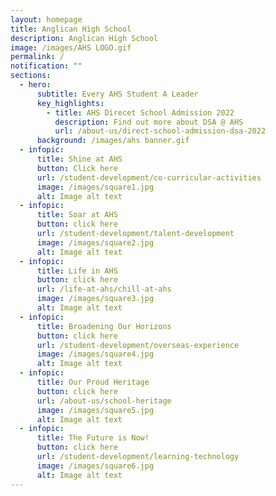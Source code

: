 ```yaml
---
layout: homepage
title: Anglican High School
description: Anglican High School
image: /images/AHS LOGO.gif
permalink: /
notification: ""
sections:
  - hero:
      subtitle: Every AHS Student A Leader
      key_highlights:
        - title: AHS Direcet School Admission 2022
          description: Find out more about DSA @ AHS
          url: /about-us/direct-school-admission-dsa-2022
      background: /images/ahs banner.gif
  - infopic:
      title: Shine at AHS
      button: Click here
      url: /student-development/co-curricular-activities
      image: /images/square1.jpg
      alt: Image alt text
  - infopic:
      title: Soar at AHS
      button: click here
      url: /student-development/talent-development
      image: /images/square2.jpg
      alt: Image alt text
  - infopic:
      title: Life in AHS
      button: click here
      url: /life-at-ahs/chill-at-ahs
      image: /images/square3.jpg
      alt: Image alt text
  - infopic:
      title: Broadening Our Horizons
      button: click here
      url: /student-development/overseas-experience
      image: /images/square4.jpg
      alt: Image alt text
  - infopic:
      title: Our Proud Heritage
      button: click here
      url: /about-us/school-heritage
      image: /images/square5.jpg
      alt: Image alt text
  - infopic:
      title: The Future is Now!
      button: click here
      url: /student-development/learning-technology
      image: /images/square6.jpg
      alt: Image alt text
---
```

